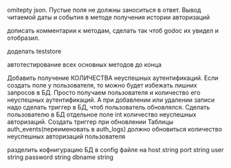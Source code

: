 omitepty json. Пустые поля не должны заноситься в ответ. 
Вывод читаемой даты и события в методе получения истории авторизаций

дописать комментарии к методам, сделать так чтоб godoc их увидел и отобразил.

доделать teststore

автотестирование всех основных методов до конца

Добавить получение КОЛИЧЕСТВА неуспешных аутентификаций. Если создать поле у пользователя, то можно будет избежать лишних запросов в БД. Просто получаем пользователя и количество его неуспешных аутентификаций. А при добавлении или удалении записи надо сделать триггер в БД, чтоб пользователь обновлялся.
Сделать пользователю в БД отдельное поле int количество неуспешных авторизаций. Создать триггер при обновлении Таблицы auth_events(переименовать в auth_logs) должно обновиться количество неуспешных авторизаций пользователя

разделить кофнигурацию БД в config файлe на
    host     string
    port     string
    user     string
    password string
    dbname   string

